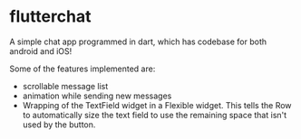 # flutterchat
A simple chat app programmed in dart, which has codebase for both android and iOS!

Some of the features implemented are: 
* scrollable message list
* animation while sending new messages
* Wrapping of the TextField widget in a Flexible widget. This tells the Row to automatically size the text field to use the remaining space that isn't used by the button.
